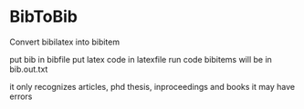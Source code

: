 # BibToBib
Convert bibilatex into bibitem


put bib in bibfile
put latex code in latexfile
run code
bibitems will be in bib.out.txt



it only recognizes articles, phd thesis, inproceedings and books
it may have errors


